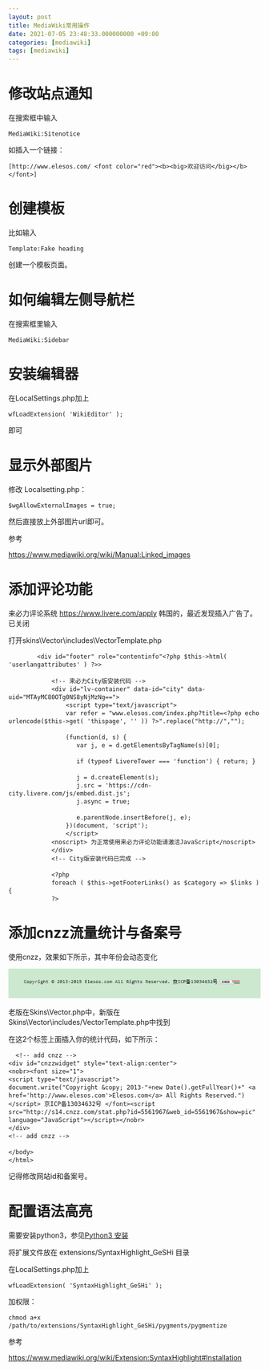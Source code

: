 ```yaml
---
layout: post
title: MediaWiki常用操作
date: 2021-07-05 23:48:33.000000000 +09:00
categories: [mediawiki]
tags: [mediawiki]
---
```


# 修改站点通知

在搜索框中输入

```
MediaWiki:Sitenotice 
```

如插入一个链接：

```
[http://www.elesos.com/ <font color="red"><b><big>欢迎访问</big></b></font>]
```

# 创建模板

比如输入

```
Template:Fake heading
```

创建一个模板页面。

# 如何编辑左侧导航栏

在搜索框里输入

```
MediaWiki:Sidebar
```

# 安装编辑器

在LocalSettings.php加上

```
wfLoadExtension( 'WikiEditor' );
```

即可

# 显示外部图片

修改 Localsetting.php：

```
$wgAllowExternalImages = true; 
```

然后直接放上外部图片url即可。

参考

https://www.mediawiki.org/wiki/Manual:Linked_images



# 添加评论功能

来必力评论系统 https://www.livere.com/apply 韩国的，最近发现插入广告了。已关闭

打开skins\Vector\includes\VectorTemplate.php

```
		<div id="footer" role="contentinfo"<?php $this->html( 'userlangattributes' ) ?>>
			
			<!-- 来必力City版安装代码 -->
			<div id="lv-container" data-id="city" data-uid="MTAyMC80OTg0NS8yNjMzNg==">
				<script type="text/javascript">			
				var refer = "www.elesos.com/index.php?title=<?php echo urlencode($this->get( 'thispage', '' )) ?>".replace("http://","");
				
				(function(d, s) {
				   var j, e = d.getElementsByTagName(s)[0];

				   if (typeof LivereTower === 'function') { return; }

				   j = d.createElement(s);
				   j.src = 'https://cdn-city.livere.com/js/embed.dist.js';
				   j.async = true;

				   e.parentNode.insertBefore(j, e);
				})(document, 'script');
				</script>
			<noscript> 为正常使用来必力评论功能请激活JavaScript</noscript>
			</div>
			<!-- City版安装代码已完成 -->
			
			<?php
			foreach ( $this->getFooterLinks() as $category => $links ) {
			?>
```

# 添加cnzz流量统计与备案号

使用cnzz，效果如下所示，其中年份会动态变化

![](/assets/mediawiki/1.png)

老版在Skins\Vector.php中，新版在Skins\Vector\includes/VectorTemplate.php中找到</body></html>

在这2个标签上面插入你的统计代码，如下所示：

```
  <!-- add cnzz -->
<div id="cnzzwidget" style="text-align:center">
<nobr><font size="1">
<script type="text/javascript">
document.write("Copyright &copy; 2013-"+new Date().getFullYear()+" <a href='http://www.elesos.com'>Elesos.com</a> All Rights Reserved.")
</script> 京ICP备13034632号 </font><script src="http://s14.cnzz.com/stat.php?id=5561967&web_id=5561967&show=pic" language="JavaScript"></script></nobr>
</div>
<!-- add cnzz -->

</body>
</html>
```

记得修改网站id和备案号。

# 配置语法高亮

需要安装python3，参见[Python3 安装](http://wiki.elesos.com/index.php?title=Python3_安装)

将扩展文件放在 extensions/SyntaxHighlight_GeSHi 目录

在LocalSettings.php加上

```
wfLoadExtension( 'SyntaxHighlight_GeSHi' );
```

加权限：

```
chmod a+x /path/to/extensions/SyntaxHighlight_GeSHi/pygments/pygmentize
```

参考

https://www.mediawiki.org/wiki/Extension:SyntaxHighlight#Installation
